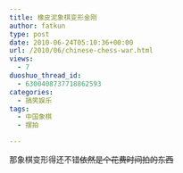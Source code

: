 ```yaml
---
title: 橡皮泥象棋变形金刚
author: fatkun
type: post
date: 2010-06-24T05:10:36+00:00
url: /2010/06/chinese-chess-war.html
views:
  - 7
duoshuo_thread_id:
  - 6300408737718862593
categories:
  - 搞笑娱乐
tags:
  - 中国象棋
  - 摆拍

---
```

那象棋变形得还不错~~依然是个花费时间拍的东西~~